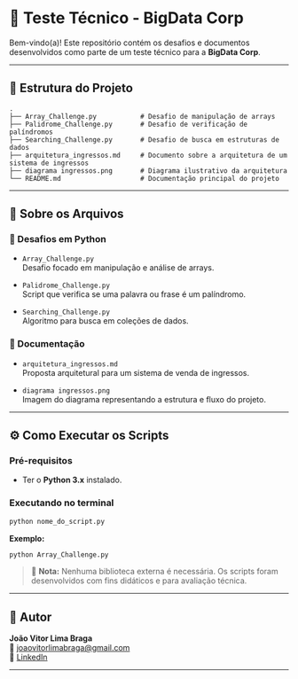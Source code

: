 # 🚀 Teste Técnico - BigData Corp

Bem-vindo(a)! Este repositório contém os desafios e documentos desenvolvidos como parte de um teste técnico para a **BigData Corp**.

---

## 📁 Estrutura do Projeto

```
.
├── Array_Challenge.py           # Desafio de manipulação de arrays
├── Palidrome_Challenge.py       # Desafio de verificação de palíndromos
├── Searching_Challenge.py       # Desafio de busca em estruturas de dados
├── arquitetura_ingressos.md     # Documento sobre a arquitetura de um sistema de ingressos
├── diagrama ingressos.png       # Diagrama ilustrativo da arquitetura
└── README.md                    # Documentação principal do projeto
```

---

## 📌 Sobre os Arquivos

### 🧠 Desafios em Python

- `Array_Challenge.py`  
  Desafio focado em manipulação e análise de arrays.

- `Palidrome_Challenge.py`  
  Script que verifica se uma palavra ou frase é um palíndromo.

- `Searching_Challenge.py`  
  Algoritmo para busca em coleções de dados.

### 📝 Documentação

- `arquitetura_ingressos.md`  
  Proposta arquitetural para um sistema de venda de ingressos.

- `diagrama ingressos.png`  
  Imagem do diagrama representando a estrutura e fluxo do projeto.

---

## ⚙️ Como Executar os Scripts

### Pré-requisitos

- Ter o **Python 3.x** instalado.

### Executando no terminal

```bash
python nome_do_script.py
```

**Exemplo:**

```bash
python Array_Challenge.py
```

> 📎 **Nota:** Nenhuma biblioteca externa é necessária. Os scripts foram desenvolvidos com fins didáticos e para avaliação técnica.

---

## 👤 Autor

**João Vitor Lima Braga**  
📧 joaovitorlimabraga@gmail.com  
🔗 [LinkedIn](https://www.linkedin.com/in/joaovitorlimabraga/)

---
